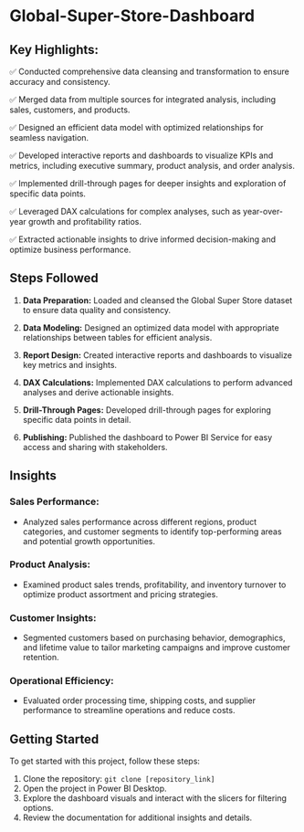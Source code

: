 # Global-Super-Store-Dashboard

## Key Highlights:

✅ Conducted comprehensive data cleansing and transformation to ensure accuracy and consistency.

✅ Merged data from multiple sources for integrated analysis, including sales, customers, and products.

✅ Designed an efficient data model with optimized relationships for seamless navigation.

✅ Developed interactive reports and dashboards to visualize KPIs and metrics, including executive summary, product analysis, and order analysis.

✅ Implemented drill-through pages for deeper insights and exploration of specific data points.

✅ Leveraged DAX calculations for complex analyses, such as year-over-year growth and profitability ratios.

✅ Extracted actionable insights to drive informed decision-making and optimize business performance.


## Steps Followed

1. **Data Preparation:** Loaded and cleansed the Global Super Store dataset to ensure data quality and consistency.

2. **Data Modeling:** Designed an optimized data model with appropriate relationships between tables for efficient analysis.

3. **Report Design:** Created interactive reports and dashboards to visualize key metrics and insights.

4. **DAX Calculations:** Implemented DAX calculations to perform advanced analyses and derive actionable insights.

5. **Drill-Through Pages:** Developed drill-through pages for exploring specific data points in detail.

6. **Publishing:** Published the dashboard to Power BI Service for easy access and sharing with stakeholders.

## Insights

### Sales Performance:

- Analyzed sales performance across different regions, product categories, and customer segments to identify top-performing areas and potential growth opportunities.

### Product Analysis:

- Examined product sales trends, profitability, and inventory turnover to optimize product assortment and pricing strategies.

### Customer Insights:

- Segmented customers based on purchasing behavior, demographics, and lifetime value to tailor marketing campaigns and improve customer retention.

### Operational Efficiency:

- Evaluated order processing time, shipping costs, and supplier performance to streamline operations and reduce costs.

## Getting Started

To get started with this project, follow these steps:

1. Clone the repository: `git clone [repository_link]`
2. Open the project in Power BI Desktop.
3. Explore the dashboard visuals and interact with the slicers for filtering options.
4. Review the documentation for additional insights and details.





